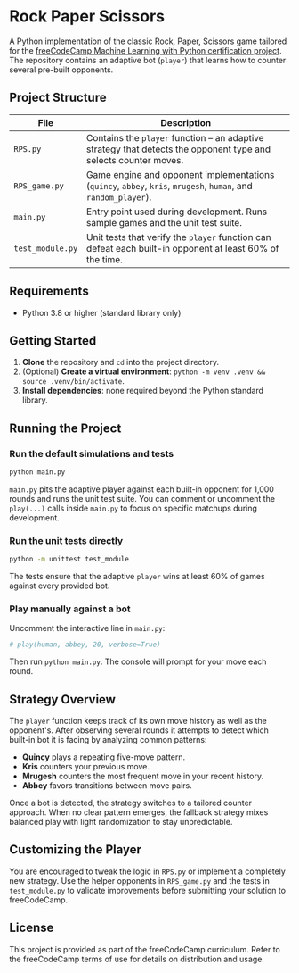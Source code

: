 # Rock Paper Scissors

A Python implementation of the classic Rock, Paper, Scissors game tailored for the [freeCodeCamp Machine Learning with Python certification project](https://www.freecodecamp.org/learn/machine-learning-with-python/machine-learning-with-python-projects/rock-paper-scissors). The repository contains an adaptive bot (`player`) that learns how to counter several pre-built opponents.

## Project Structure

| File | Description |
| --- | --- |
| `RPS.py` | Contains the `player` function – an adaptive strategy that detects the opponent type and selects counter moves. |
| `RPS_game.py` | Game engine and opponent implementations (`quincy`, `abbey`, `kris`, `mrugesh`, `human`, and `random_player`). |
| `main.py` | Entry point used during development. Runs sample games and the unit test suite. |
| `test_module.py` | Unit tests that verify the `player` function can defeat each built-in opponent at least 60% of the time. |

## Requirements

- Python 3.8 or higher (standard library only)

## Getting Started

1. **Clone** the repository and `cd` into the project directory.
2. (Optional) **Create a virtual environment**: `python -m venv .venv && source .venv/bin/activate`.
3. **Install dependencies**: none required beyond the Python standard library.

## Running the Project

### Run the default simulations and tests

```bash
python main.py
```

`main.py` pits the adaptive player against each built-in opponent for 1,000 rounds and runs the unit test suite. You can comment or uncomment the `play(...)` calls inside `main.py` to focus on specific matchups during development.

### Run the unit tests directly

```bash
python -m unittest test_module
```

The tests ensure that the adaptive `player` wins at least 60% of games against every provided bot.

### Play manually against a bot

Uncomment the interactive line in `main.py`:

```python
# play(human, abbey, 20, verbose=True)
```

Then run `python main.py`. The console will prompt for your move each round.

## Strategy Overview

The `player` function keeps track of its own move history as well as the opponent's. After observing several rounds it attempts to detect which built-in bot it is facing by analyzing common patterns:

- **Quincy** plays a repeating five-move pattern.
- **Kris** counters your previous move.
- **Mrugesh** counters the most frequent move in your recent history.
- **Abbey** favors transitions between move pairs.

Once a bot is detected, the strategy switches to a tailored counter approach. When no clear pattern emerges, the fallback strategy mixes balanced play with light randomization to stay unpredictable.

## Customizing the Player

You are encouraged to tweak the logic in `RPS.py` or implement a completely new strategy. Use the helper opponents in `RPS_game.py` and the tests in `test_module.py` to validate improvements before submitting your solution to freeCodeCamp.

## License

This project is provided as part of the freeCodeCamp curriculum. Refer to the freeCodeCamp terms of use for details on distribution and usage.
